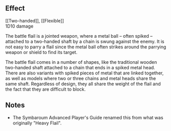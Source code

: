## Effect
[[Two-handed]], [[Flexible]]<br>1D10 damage

The battle flail is a jointed weapon, where a metal ball – often spiked – attached to a two-handed shaft by a chain is swung against the enemy. It is not easy to parry a flail since the metal ball often strikes around the parrying weapon or shield to find its target.
 
The battle flail comes in a number of shapes, like the traditional wooden two-handed shaft attached to a chain that ends in a spiked metal head. There are also variants with spiked pieces of metal that are linked together, as well as models where two or three chains and metal heads share the same shaft. Regardless of design, they all share the weight of the flail and the fact that they are difficult to block.
## Notes
* The Symbaroum Advanced Player's Guide renamed this from what was originally "Heavy Flail".